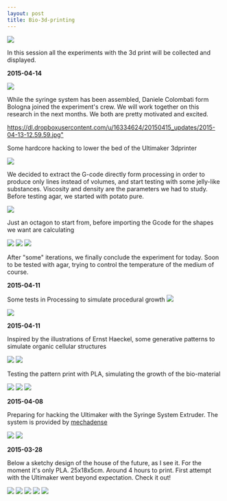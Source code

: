 ```yaml
---
layout: post
title: Bio-3d-printing
---
```

<img src="https://dl.dropboxusercontent.com/u/16334624/106.JPG">

In this session all the experiments with the 3d print will be collected and displayed.

<p><b>2015-04-14</b></p>

<img src="https://dl.dropboxusercontent.com/u/16334624/20150415_updates/2015-04-13-11.29.39.jpg">

While the syringe system has been assembled, Daniele Colombati form Bologna joined the experiment's crew.
We will work together on this research in the next months. We both are pretty motivated and excited.

<https://dl.dropboxusercontent.com/u/16334624/20150415_updates/2015-04-13-12.59.59.jpg">

Some hardcore hacking to lower the bed of the Ultimaker 3dprinter

<img src="https://dl.dropboxusercontent.com/u/16334624/20150415_updates/2015-04-14-11.42.46.jpg">

We decided to extract the G-code directly form processing in order to produce only lines instead of volumes, and start testing with some jelly-like substances. 
Viscosity and density are the parameters we had to study. Before testing agar, we started with potato pure.

<img src="https://dl.dropboxusercontent.com/u/16334624/20150415_updates/2015-04-14-14.56.45.jpg">

Just an octagon to start from, before importing the Gcode for the shapes we want are calculating

<img src="https://dl.dropboxusercontent.com/u/16334624/20150415_updates/2015-04-14-17.12.14.jpg">


<img src="https://dl.dropboxusercontent.com/u/16334624/20150415_updates/2015-04-14-17.52.02.jpg">


<img src="https://dl.dropboxusercontent.com/u/16334624/20150415_updates/2015-04-14-17.53.07.jpg">


After "some" iterations, we finally conclude the experiment for today.
Soon to be tested with agar, trying to control the temperature of the medium of course.


<p><b>2015-04-11</b></p>

Some tests in Processing to simulate procedural growth
<img src="https://dl.dropboxusercontent.com/u/16334624/20150411_ProcessingScreenshots/frame_001740_.jpg">

<img src="https://dl.dropboxusercontent.com/u/16334624/20150411_ProcessingScreenshots/frame_000157-001528_.jpg">

<p><b>2015-04-11</b></p>

Inspired by the illustrations of Ernst Haeckel, some generative patterns to simulate organic cellular structures

<img src="http://www.recherche-online.net/wp-content/uploads/2014/05/Bild3b.jpg">


<img src="https://dl.dropboxusercontent.com/u/16334624/20150412_updates/Capture1.jpg">

Testing the pattern print with PLA, simulating the growth of the bio-material

<img src="https://dl.dropboxusercontent.com/u/16334624/20150412_updates/IMG_3626.JPG">
<img src="https://dl.dropboxusercontent.com/u/16334624/20150412_updates/IMG_3629.JPG">
<img src="https://dl.dropboxusercontent.com/u/16334624/20150412_updates/IMG_3630.JPG">

<p><b>2015-04-08</b></p>

Preparing for hacking the Ultimaker with the Syringe System Extruder.
The system is provided by <a href="http://www.thingiverse.com/thing:21302">mechadense</a> 

<img src="https://dl.dropboxusercontent.com/u/16334624/20150412_updates/IMG_3624.JPG">
<img src="https://dl.dropboxusercontent.com/u/16334624/20150412_updates/IMG_3625.JPG">




<p><b>2015-03-28</b></p>

Below a sketchy design of the house of the future, as I see it.
For the moment it's only PLA. 25x18x5cm. Around 4 hours to print.
First attempt with the Ultimaker went beyond expectation. Check it out!

<img src="https://dl.dropboxusercontent.com/u/16334624/089.JPG">

<img src="https://dl.dropboxusercontent.com/u/16334624/092.JPG">

<img src="https://dl.dropboxusercontent.com/u/16334624/097.JPG">

<img src="https://dl.dropboxusercontent.com/u/16334624/098.JPG">

<img src="https://dl.dropboxusercontent.com/u/16334624/099.JPG">
